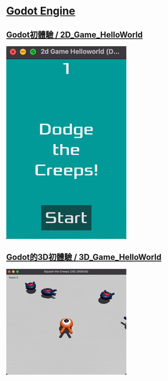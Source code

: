 # [Godot Engine](https://godotengine.org/)

## [Godot初體驗 / 2D_Game_HelloWorld](https://docs.godotengine.org/en/stable/getting_started/first_2d_game)
![Godot初體驗 / 2D_Game_HelloWorld](./_GIF_/2D_Game_HelloWorld.gif)

## [Godot的3D初體驗 / 3D_Game_HelloWorld](https://docs.godotengine.org/en/stable/getting_started/first_3d_game)
![Godot的3D初體驗 / 3D_Game_HelloWorld](./_GIF_/3D_Game_Helloworld.gif)